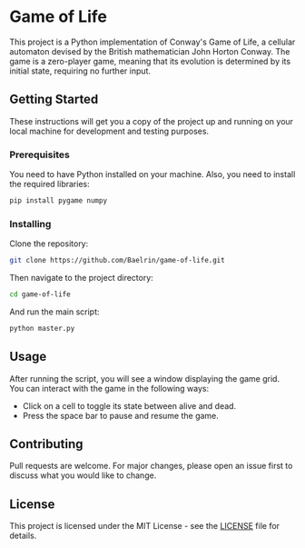 # Game of Life

This project is a Python implementation of Conway's Game of Life, a cellular automaton devised by the British mathematician John Horton Conway. The game is a zero-player game, meaning that its evolution is determined by its initial state, requiring no further input.

## Getting Started

These instructions will get you a copy of the project up and running on your local machine for development and testing purposes.

### Prerequisites

You need to have Python installed on your machine. Also, you need to install the required libraries:

```bash
pip install pygame numpy
```

### Installing

Clone the repository:

```bash
git clone https://github.com/Baelrin/game-of-life.git
```

Then navigate to the project directory:

```bash
cd game-of-life
```

And run the main script:

```bash
python master.py
```

## Usage

After running the script, you will see a window displaying the game grid. You can interact with the game in the following ways:

- Click on a cell to toggle its state between alive and dead.
- Press the space bar to pause and resume the game.

## Contributing

Pull requests are welcome. For major changes, please open an issue first to discuss what you would like to change.

## License

This project is licensed under the MIT License - see the [LICENSE](LICENSE) file for details.
